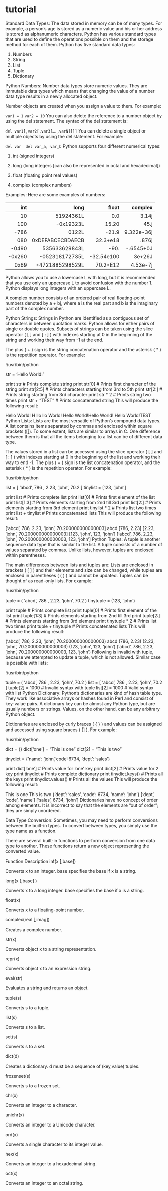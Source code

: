 # tutorial
Standard Data Types: 
The data stored in memory can be of many types. For example, a person’s age is stored as a numeric value and his or her address is stored as alphanumeric characters. Python has various standard types that are used to define the operations possible on them and the storage method for each of them.
Python has five standard data types:

1. Numbers
2. String
3. List
4. Tuple
5. Dictionary

Python Numbers: 
Number data types store numeric values. They are immutable data types which means that changing the value of a number data type results in a newly allocated object.

Number objects are created when you assign a value to them. For example:

`var1 = 1` 
`var2 = 10`
You can also delete the reference to a number object by using the del statement. The syntax of the del statement is:

`del var1[,var2[,var3[….,varN]]]]`
You can delete a single object or multiple objects by using the del statement. For example:

`del var 
del var_a, var_b` 
Python supports four different numerical types:

1. int (signed integers)

2. long (long integers [can also be represented in octal and       hexadecimal])

3. float (floating point real values)

4. complex (complex numbers)

Examples: 
Here are some examples of numbers:

|int   | long           | float     | complex|
|-----:|---------------:|----------:|--------:|
|10    |51924361L       | 0.0       | 3.14j   |
|100   |-0x19323L       |15.20      |45.j     |
|-786  | 0122L          | -21.9     |9.322e-36j| 
|080   |0xDEFABCECBDAECB|32.3+e18   | .876j   |
|-0490 |535633629843L   | -90.      |-.6545+0J|
|-0x260 | -052318172735L| -32.54e100| 3e+26J  | 
|0x69   |-4721885298529L|70.2-E12   |4.53e-7j 

Python allows you to use a lowercase L with long, but it is recommended that you use only an uppercase L to avoid confusion with the number 1. Python displays long integers with an uppercase L.

A complex number consists of an ordered pair of real floating-point numbers denoted by a + bj, where a is the real part and b is the imaginary part of the complex number.

Python Strings: 
Strings in Python are identified as a contiguous set of characters in between quotation marks. Python allows for either pairs of single or double quotes. Subsets of strings can be taken using the slice operator ( [ ] and [ : ] ) with indexes starting at 0 in the beginning of the string and working their way from -1 at the end.

The plus ( + ) sign is the string concatenation operator and the asterisk ( * ) is the repetition operator. For example:

!/usr/bin/python

str = ‘Hello World!’

print str # Prints complete string 
print str[0] # Prints first character of the string 
print str[2:5] # Prints characters starting from 3rd to 5th 
print str[2:] # Prints string starting from 3rd character 
print str * 2 # Prints string two times 
print str + “TEST” # Prints concatenated string 
This will produce the following result:

Hello World! 
H 
llo 
llo World! 
Hello World!Hello World! 
Hello World!TEST 
Python Lists: 
Lists are the most versatile of Python’s compound data types. A list contains items separated by commas and enclosed within square brackets ([]). To some extent, lists are similar to arrays in C. One difference between them is that all the items belonging to a list can be of different data type.

The values stored in a list can be accessed using the slice operator ( [ ] and [ : ] ) with indexes starting at 0 in the beginning of the list and working their way to end -1. The plus ( + ) sign is the list concatenation operator, and the asterisk ( * ) is the repetition operator. For example:

!/usr/bin/python

list = [ ‘abcd’, 786 , 2.23, ‘john’, 70.2 ] 
tinylist = [123, ‘john’]

print list # Prints complete list 
print list[0] # Prints first element of the list 
print list[1:3] # Prints elements starting from 2nd till 3rd 
print list[2:] # Prints elements starting from 3rd element 
print tinylist * 2 # Prints list two times 
print list + tinylist # Prints concatenated lists 
This will produce the following result:

[‘abcd’, 786, 2.23, ‘john’, 70.200000000000003] 
abcd 
[786, 2.23] 
[2.23, ‘john’, 70.200000000000003] 
[123, ‘john’, 123, ‘john’] 
[‘abcd’, 786, 2.23, ‘john’, 70.200000000000003, 123, ‘john’] 
Python Tuples: 
A tuple is another sequence data type that is similar to the list. A tuple consists of a number of values separated by commas. Unlike lists, however, tuples are enclosed within parentheses.

The main differences between lists and tuples are: Lists are enclosed in brackets ( [ ] ) and their elements and size can be changed, while tuples are enclosed in parentheses ( ( ) ) and cannot be updated. Tuples can be thought of as read-only lists. For example:

!/usr/bin/python

tuple = ( ‘abcd’, 786 , 2.23, ‘john’, 70.2 ) 
tinytuple = (123, ‘john’)

print tuple # Prints complete list 
print tuple[0] # Prints first element of the list 
print tuple[1:3] # Prints elements starting from 2nd till 3rd 
print tuple[2:] # Prints elements starting from 3rd element 
print tinytuple * 2 # Prints list two times 
print tuple + tinytuple # Prints concatenated lists 
This will produce the following result:

(‘abcd’, 786, 2.23, ‘john’, 70.200000000000003) 
abcd 
(786, 2.23) 
(2.23, ‘john’, 70.200000000000003) 
(123, ‘john’, 123, ‘john’) 
(‘abcd’, 786, 2.23, ‘john’, 70.200000000000003, 123, ‘john’) 
Following is invalid with tuple, because we attempted to update a tuple, which is not allowed. Similar case is possible with lists:

!/usr/bin/python

tuple = ( ‘abcd’, 786 , 2.23, ‘john’, 70.2 ) 
list = [ ‘abcd’, 786 , 2.23, ‘john’, 70.2 ] 
tuple[2] = 1000 # Invalid syntax with tuple 
list[2] = 1000 # Valid syntax with list 
Python Dictionary: 
Python’s dictionaries are kind of hash table type. They work like associative arrays or hashes found in Perl and consist of key-value pairs. A dictionary key can be almost any Python type, but are usually numbers or strings. Values, on the other hand, can be any arbitrary Python object.

Dictionaries are enclosed by curly braces ( { } ) and values can be assigned and accessed using square braces ( [] ). For example:

!/usr/bin/python

dict = {} 
  dict[‘one’] = “This is one” 
  dict[2] = “This is two”
  
  tinydict = {‘name’: ‘john’,’code’:6734, ‘dept’: ‘sales’}
  
  print dict[‘one’] # Prints value for ‘one’ key 
  print dict[2] # Prints value for 2 key 
  print tinydict # Prints complete dictionary 
  print tinydict.keys() # Prints all the keys 
  print tinydict.values() # Prints all the values 
  This will produce the following result:
  
  This is one 
  This is two 
  {‘dept’: ‘sales’, ‘code’: 6734, ‘name’: ‘john’} 
  [‘dept’, ‘code’, ‘name’] 
  [‘sales’, 6734, ‘john’] 
  Dictionaries have no concept of order among elements. It is incorrect to say that the elements are “out of order”; they are simply unordered.
  
  Data Type Conversion: 
  Sometimes, you may need to perform conversions between the built-in types. To convert between types, you simply use the type name as a function.
  
  There are several built-in functions to perform conversion from one data type to another. These functions return a new object representing the converted value.
  
  Function Description 
  int(x [,base])
  
  Converts x to an integer. base specifies the base if x is a string.
  
  long(x [,base] )
  
  Converts x to a long integer. base specifies the base if x is a string.
  
  float(x)
  
  Converts x to a floating-point number.
  
  complex(real [,imag])
  
  Creates a complex number.
  
  str(x)
  
  Converts object x to a string representation.
  
  repr(x)
  
  Converts object x to an expression string.
  
  eval(str)
  
  Evaluates a string and returns an object.
  
  tuple(s)
  
  Converts s to a tuple.
  
  list(s)
  
  Converts s to a list.
  
  set(s)
  
  Converts s to a set.
  
  dict(d)
  
  Creates a dictionary. d must be a sequence of (key,value) tuples.
  
  frozenset(s)
  
  Converts s to a frozen set.
  
  chr(x)
  
  Converts an integer to a character.
  
  unichr(x)
  
  Converts an integer to a Unicode character.
  
  ord(x)
  
  Converts a single character to its integer value.
  
  hex(x)
  
  Converts an integer to a hexadecimal string.
  
  oct(x)
  
  Converts an integer to an octal string.
  
